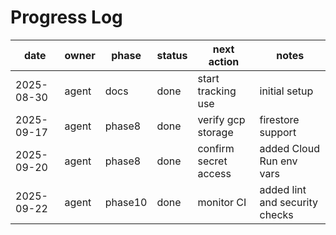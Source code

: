 # Progress Log

| date       | owner | phase | status | next action         | notes          |
|------------|-------|-------|--------|---------------------|----------------|
| 2025-08-30 | agent | docs  | done   | start tracking use  | initial setup  |
| 2025-09-17 | agent | phase8 | done   | verify gcp storage  | firestore support |
| 2025-09-20 | agent | phase8 | done   | confirm secret access | added Cloud Run env vars |
| 2025-09-22 | agent | phase10 | done   | monitor CI | added lint and security checks |
